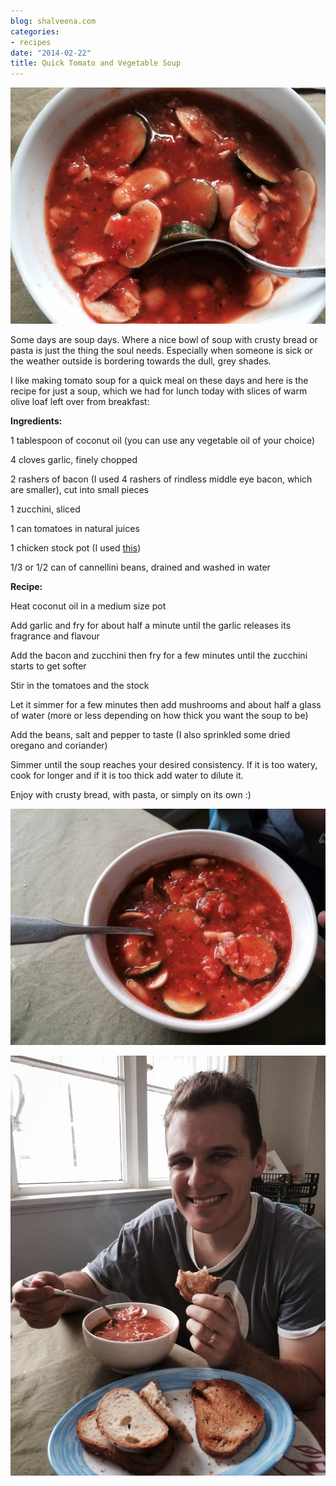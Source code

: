 ```yaml
---
blog: shalveena.com
categories:
- recipes
date: "2014-02-22"
title: Quick Tomato and Vegetable Soup
---
```


[![](images/3b41e-20140222tomatoandvegesoup1.jpg)](https://shalveena.files.wordpress.com/2014/02/3b41e-20140222tomatoandvegesoup1.jpg)

Some days are soup days. Where a nice bowl of soup with crusty bread or pasta is just the thing the soul needs. Especially when someone is sick or the weather outside is bordering towards the dull, grey shades.

  

I like making tomato soup for a quick meal on these days and here is the recipe for just a soup, which we had for lunch today with slices of warm olive loaf left over from breakfast:

  

**Ingredients:**

1 tablespoon of coconut oil (you can use any vegetable oil of your choice)

4 cloves garlic, finely chopped

2 rashers of bacon (I used 4 rashers of rindless middle eye bacon, which are smaller), cut into small pieces

1 zucchini, sliced

1 can tomatoes in natural juices

1 chicken stock pot (I used [this](http://www.continental.com.au/product/detail/254052/chicken))

1/3 or 1/2 can of cannellini beans, drained and washed in water

  

**Recipe:**

Heat coconut oil in a medium size pot

Add garlic and fry for about half a minute until the garlic releases its fragrance and flavour

Add the bacon and zucchini then fry for a few minutes until the zucchini starts to get softer

Stir in the tomatoes and the stock

Let it simmer for a few minutes then add mushrooms and about half a glass of water (more or less depending on how thick you want the soup to be)

Add the beans, salt and pepper to taste (I also sprinkled some dried oregano and coriander)

Simmer until the soup reaches your desired consistency. If it is too watery, cook for longer and if it is too thick add water to dilute it. 

  

Enjoy with crusty bread, with pasta, or simply on its own :) 

  

[![](images/4024a-20140222tomatoandvegesoup2.jpg)](https://shalveena.files.wordpress.com/2014/02/4024a-20140222tomatoandvegesoup2.jpg)

  

[![](images/06d76-20140222tomatoandvegesoup3.jpg)](https://shalveena.files.wordpress.com/2014/02/06d76-20140222tomatoandvegesoup3.jpg)